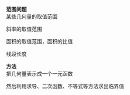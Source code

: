 **范围问题**  
某些几何量的取值范围  
  
斜率的取值范围  
  
面积的取值范围，面积的比值  
  
线段长度  
  
**方法**  
把几何量表示成一个一元函数  
  
然后利用求导、二次函数、不等式等方法求出临界值  
